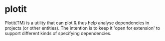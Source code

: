 plotit
======

Plotit(TM) is a utility that can plot &amp; thus help analyse dependencies in projects (or other entities). The intention is to keep it 'open for extension' to support different kinds of specifying dependencies.
